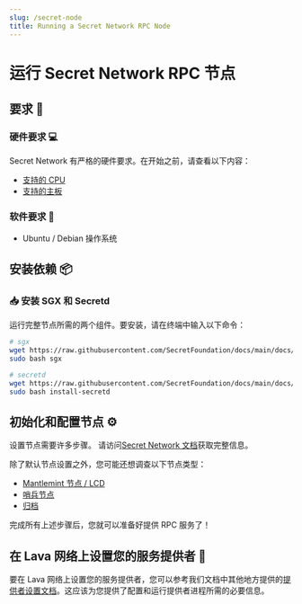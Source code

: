 ```yaml
---
slug: /secret-node
title: Running a Secret Network RPC Node
---
```


# 运行 Secret Network RPC 节点

## 要求 📄

### 硬件要求 💻
Secret Network 有严格的硬件要求。在开始之前，请查看以下内容：

- [支持的 CPU](https://docs.scrt.network/secret-network-documentation/infrastructure/resources/setting-up-a-node-validator/hardware-setup/hardware-compliance#cpus)
- [支持的主板](https://docs.scrt.network/secret-network-documentation/infrastructure/resources/setting-up-a-node-validator/hardware-setup/hardware-compliance#supported-motherboards)

### 软件要求 🔢

- Ubuntu / Debian 操作系统

## 安装依赖 📦

### 📥 安装 SGX 和 Secretd

运行完整节点所需的两个组件。要安装，请在终端中输入以下命令：

```bash
# sgx
wget https://raw.githubusercontent.com/SecretFoundation/docs/main/docs/node-guides/sgx
sudo bash sgx

# secretd
wget https://raw.githubusercontent.com/SecretFoundation/docs/main/docs/node-guides/install-secretd
sudo bash install-secretd
```

## 初始化和配置节点 ⚙️

设置节点需要许多步骤。
请访问[Secret Network 文档](https://docs.scrt.network/secret-network-documentation/infrastructure/resources/setting-up-a-node-validator/node-setup/setup-full-node#installation)获取完整信息。

除了默认节点设置之外，您可能还想调查以下节点类型：

- [Mantlemint 节点 / LCD](https://docs.scrt.network/secret-network-documentation/infrastructure/resources/sentry-archive-and-ibc-node-setup/mantlemint)
- [哨兵节点](https://docs.scrt.network/secret-network-documentation/infrastructure/resources/sentry-archive-and-ibc-node-setup/sentry-nodes)
- [归档](https://docs.scrt.network/secret-network-documentation/infrastructure/resources/sentry-archive-and-ibc-node-setup/archive-nodes)

完成所有上述步骤后，您就可以准备好提供 RPC 服务了！

## 在 Lava 网络上设置您的服务提供者 🌋

要在 Lava 网络上设置您的服务提供者，您可以参考我们文档中其他地方提供的[提供者设置文档](https://docs.lavanet.xyz/provider-setup?utm_source=running-a-secret-rpc-node&utm_medium=docs&utm_campaign=secret-pre-grant)。这应该为您提供了配置和运行提供者进程所需的必要信息。